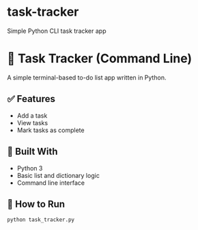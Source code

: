 # task-tracker
Simple Python CLI task tracker app
# 📝 Task Tracker (Command Line)

A simple terminal-based to-do list app written in Python.

## ✅ Features
- Add a task
- View tasks
- Mark tasks as complete

## 🔧 Built With
- Python 3
- Basic list and dictionary logic
- Command line interface

## 📁 How to Run

```bash
python task_tracker.py
